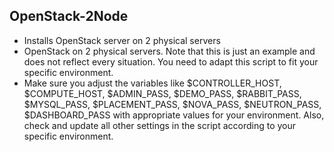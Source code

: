 ## OpenStack-2Node
- Installs OpenStack server on 2 physical servers
- OpenStack on 2 physical servers. Note that this is just an example and does not reflect every situation. You need to adapt this script to fit your specific environment.
- Make sure you adjust the variables like $CONTROLLER_HOST, $COMPUTE_HOST, $ADMIN_PASS, $DEMO_PASS, $RABBIT_PASS, $MYSQL_PASS, $PLACEMENT_PASS, $NOVA_PASS, $NEUTRON_PASS, $DASHBOARD_PASS with appropriate values for your environment. Also, check and update all other settings in the script according to your specific environment.
